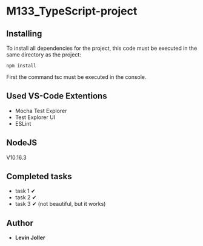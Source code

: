 # M133_TypeScript-project

## Installing
To install all dependencies for the project, this code must be executed in the same directory as the project:
```
npm install
```
First the command tsc must be executed in the console.

## Used VS-Code Extentions
* Mocha Test Explorer
* Test Explorer UI
* ESLint

## NodeJS
V10.16.3

## Completed tasks
* task 1 ✔
* task 2 ✔
* task 3 ✔ (not beautiful, but it works)

## Author
* **Levin Joller**
